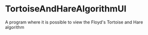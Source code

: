 # TortoiseAndHareAlgorithmUI
A program where it is possible to view the Floyd's Tortoise and Hare algorithm
